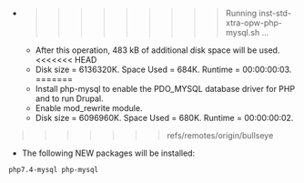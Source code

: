 * >>>>>>>>> Running inst-std-xtra-opw-php-mysql.sh ...
  * After this operation, 483 kB of additional disk space will be used.
<<<<<<< HEAD
  * Disk size = 6136320K. Space Used = 684K. Runtime = 00:00:00:03.
=======
  * Install php-mysql to enable the PDO_MYSQL database driver for PHP and to run Drupal.
  * Enable mod_rewrite module.
  * Disk size = 6096960K. Space Used = 680K. Runtime = 00:00:00:02.
>>>>>>> refs/remotes/origin/bullseye
  * The following NEW packages will be installed:
  ```bash
php7.4-mysql php-mysql
  ```
